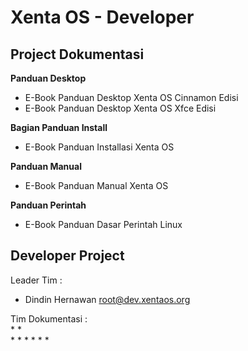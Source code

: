 # Xenta OS - Developer
## Project Dokumentasi
**Panduan Desktop** <!-- ([project](desktop)) -->
 * E-Book Panduan Desktop Xenta OS Cinnamon Edisi
   <!-- [.odt](../blob/master/e-book/desktop/E-Book%20Panduan%20Desktop%20Xenta%20OS%20Cinnamon%20Edisi.odt) -->
 * E-Book Panduan Desktop Xenta OS Xfce Edisi
   <!-- [.odt](../blob/master/e-book/desktop/E-Book%20Panduan%20Desktop%20Xenta%20OS%20Xfce%20Edisi.odt) -->

**Bagian Panduan Install** <!--  [project](install) -->
 * E-Book Panduan Installasi Xenta OS

**Panduan Manual** <!-- [project](manual) -->
 * E-Book Panduan Manual Xenta OS

**Panduan Perintah** <!-- [project](perintah) -->
 * E-Book Panduan Dasar Perintah Linux

## Developer Project
Leader Tim         :
 * Dindin Hernawan <root@dev.xentaos.org>

Tim Dokumentasi    :  
 * 
 *  
 * 
 * 
 * 
 * 
 * 
 * 
